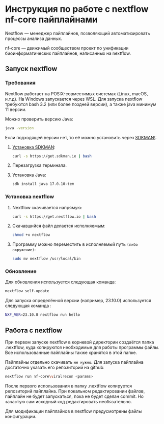 # Инструкция по работе с nextflow nf-core пайплайнами

Nextflow — менеджер пайплайнов, позволяющий автоматизировать процессы анализа данных.

nf-core — движимый сообществом проект по унификации биоинформатических пайплайнов, написанных на nextflow.

## Запуск nextflow

### Требования

Nextflow работает на POSIX-совместимых системах (Linux, macOS, и.т.д). На Windows запускается через WSL. Для запуска nextflow требуются bash 3.2 (или более поздней версии), а также java минимум 11 версии.

Можно проверить версию Java:

```bash
java -version
```

Если подходящей версии нет, то её можно установить через [SDKMAN!](https://sdkman.io/):

1. [Установка SDKMAN](https://sdkman.io/install):

    ```bash
    curl -s https://get.sdkman.io | bash
    ```
    
2. Перезагрузка терминала.

3. Установка Java:

    ```bash
    sdk install java 17.0.10-tem
    ```
### Установка nextflow

1. Nextflow скачивается напрямую:

    ```bash
    curl -s https://get.nextflow.io | bash
    ```

2. Скачавшийся файл делается исполняемым:

    ```bash
    chmod +x nextflow
    ```

3. Программу можно переместить в исполняемый путь `(либо окружение)`:

    ```bash
    sudo mv nextflow /usr/local/bin
    ```

### Обновление

Для обновления используется следующая команда:

```bash
nextflow self-update
```

Для запуска определённой версии (например, 23.10.0) используется следующая команда :

```bash
NXF_VER=23.10.0 nextflow run hello
```

## Работа с nextflow

При первом запуске nextflow в корневой директории создаётся папка .nextflow, куда копируются необходимые для работы программы файлы. Все использованные пайплайны также хранятся в этой папке.

Пайплайны отдельно скачивать `не нужно`. Для запуска пайплайна достаточно указать его репозиторий на github:

```bash
nextflow run nf-core\viralrecon <params>
```

После первого использования в папку .nextflow копируется репозиторий пайплайна. При локальном редактировании файлов, пайплайн не будет запускаться, пока не будет сделан commit.  Но зачастую сам исходный код редактировать необязательно.

Для модификации пайплайнов в nextflow предусмотрены файлы конфигурации.
